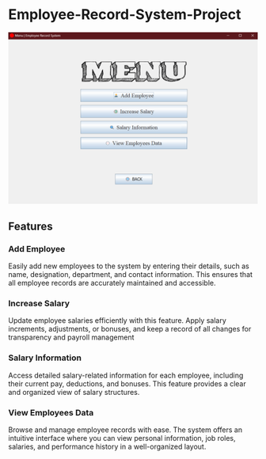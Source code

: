 # Employee-Record-System-Project

![image Alt](https://github.com/ShoaibSikder/Employee-Record-System/blob/main/Employee-Record-System-master/EmployeeRecordSystem/src/images/Screenshot%202024-12-31%20234856.png)

## **Features**

### **Add Employee**
Easily add new employees to the system by entering their details, such as name, designation, department, and contact information. This ensures that all employee records are accurately maintained and accessible.

### **Increase Salary**
Update employee salaries efficiently with this feature. Apply salary increments, adjustments, or bonuses, and keep a record of all changes for transparency and payroll management

### **Salary Information**
Access detailed salary-related information for each employee, including their current pay, deductions, and bonuses. This feature provides a clear and organized view of salary structures.

### **View Employees Data**
Browse and manage employee records with ease. The system offers an intuitive interface where you can view personal information, job roles, salaries, and performance history in a well-organized layout.
